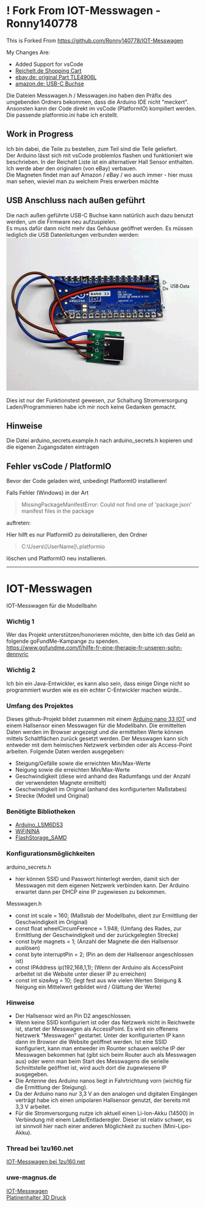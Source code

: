 # ! Fork From IOT-Messwagen - Ronny140778
This is Forked From https://github.com/Ronny140778/IOT-Messwagen

My Changes Are:
* Added Support for vsCode
* [Reichelt.de Shopping Cart](https://www.reichelt.de/my/2216340)
* [ebay.de: original Part TLE4906L](https://www.ebay.de/itm/310969092221)
* [amazon.de: USB-C Buchse](https://www.amazon.de/dp/B0C58PN7LC)

Die Dateien Messwagen.h / Messwagen.ino haben den Präfix des umgebenden Ordners bekommen, dass die Arduino IDE nicht "meckert".  
Ansonsten kann der Code direkt im vsCode (PlatformIO) kompiliert werden. Die passende platformio.ini habe ich erstellt.  

## Work in Progress
Ich bin dabei, die Teile zu bestellen, zum Teil sind die Teile geliefert.  
Der Arduino lässt sich mit vsCode problemlos flashen und funktioniert wie beschrieben.
In der Reichelt Liste ist ein alternativer Hall Sensor enthalten. Ich werde aber den originalen (von eBay) verbauen.  
Die Magneten findet man auf Amazon / eBay / wo auch immer - hier muss man sehen, wieviel man zu welchem Preis erwerben möchte  

## USB Anschluss nach außen geführt
Die nach außen geführte USB-C Buchse kann natürlich auch dazu benutzt werden, um die Firmware neu aufzuspielen.  
Es muss dafür dann nicht mehr das Gehäuse geöffnet werden.
Es müssen lediglich die USB Datenleitungen verbunden werden:
<img src="/images/IMG_20250114_143113.png" height="400px" title="USB Anschluß">  

Dies ist nur der Funktionstest gewesen, zur Schaltung Stromversorgung Laden/Programmieren habe ich mir noch keine Gedanken gemacht.

## Hinweise
Die Datei arduino_secrets.example.h nach arduino_secrets.h kopieren und die eigenen Zugangsdaten eintragen

## Fehler vsCode / PlatformIO
Bevor der Code geladen wird, unbedingt PlatformIO installieren!  

Falls Fehler (Windows) in der Art  
> MissingPackageManifestError: Could not find one of 'package.json' manifest files in the package  

auftreten:  

Hier hilft es nur PlatformIO zu deinstallieren, den Ordner  
> C:\Users\\[UserName]\\.platformio  

löschen und PlatformIO neu installieren.

 
<hr> 

# IOT-Messwagen
IOT-Messwagen für die Modellbahn

### Wichtig 1
Wer das Projekt unterstützen/honorieren möchte, den bitte ich das Geld an folgende goFundMe-Kampange zu spenden.  
<a href="https://www.gofundme.com/f/hilfe-fr-eine-therapie-fr-unseren-sohn-dennyric" title="Spende bei goFundMe">https://www.gofundme.com/f/hilfe-fr-eine-therapie-fr-unseren-sohn-dennyric</a>

### Wichtig 2
Ich bin ein Java-Entwickler, es kann also sein, dass einige Dinge nicht so programmiert wurden wie es ein echter C-Entwickler machen würde..

### Umfang des Projektes
Dieses github-Projekt bildet zusammen mit einem [Arduino nano 33 IOT](https://docs.arduino.cc/hardware/nano-33-iot) und einem Hallsensor einen Messwagen für die Modellbahn. Die ermittelten Daten werden im Browser angezeigt und die ermittelten Werte können mittels Schaltflächen zurück gesetzt werden. Der Messwagen kann sich entweder mit dem heimischen Netzwerk verbinden oder als Access-Point arbeiten.
Folgende Daten werden ausgegeben:
- Steigung/Gefälle sowie die erreichten Min/Max-Werte
- Neigung sowie die erreichten Min/Max-Werte
- Geschwindigkeit (diese wird anhand des Radumfangs und der Anzahl der verwendeten Magnete ermittelt)
- Geschwindigkeit im Original (anhand des konfigurierten Maßstabes) 
- Strecke (Modell und Original)

### Benötigte Bibliotheken
- [Arduino_LSM6DS3](https://github.com/arduino-libraries/Arduino_LSM6DS3)
- [WiFiNINA](https://github.com/arduino-libraries/WiFiNINA)
- [FlashStorage_SAMD](https://github.com/khoih-prog/FlashStorage_SAMD)

### Konfigurationsmöglichkeiten
arduino_secrets.h
- hier können SSID und Passwort hinterlegt werden, damit sich der Messwagen mit dem eigenen Netzwerk verbinden kann. Der Arduino erwartet dann per DHCP eine IP zugewiesen zu bekommen.

Messwagen.h
- const int scale = 160; (Maßstab der Modellbahn, dient zur Ermittlung der Geschwindigkeit im Original)
- const float wheelCircumFerence = 1.948; (Umfang des Rades, zur Ermittlung der Geschwindigkeit und der zurückgelegten Strecke)
- const byte magnets = 1; (Anzahl der Magnete die den Hallsensor auslösen) 
- const byte interruptPin = 2; (Pin an dem der Hallsensor angeschlossen ist)
- const IPAddress ip(192,168,1,1); (Wenn der Arduino als AccessPoint arbeitet ist die Website unter dieser IP zu erreichen)
- const int sizeAvg = 10; (legt fest aus wie vielen Werten Steigung & Neigung ein Mittelwert gebildet wird / Glättung der Werte)

### Hinweise
- Der Hallsensor wird an Pin D2 angeschlossen.
- Wenn keine SSID konfiguriert ist oder das Netzwerk nicht in Reichweite ist, startet der Messwagen als AccessPoint. Es wird ein offenens Netzwerk "Messwagen" gestartet. Unter der konfigurierten IP kann dann im Browser die Website geöffnet werden. Ist eine SSID konfiguriert, kann man entweder im Rounter schauen welche IP der Messwagen bekommen hat (gibt sich beim Router auch als Messwagen aus) oder wenn man beim Start des Messwagens die serielle Schnittstelle geöffnet ist, wird auch dort die zugewiesene IP ausgegeben.
- Die Antenne des Arduino nanos liegt in Fahrtrichtung vorn (wichtig für die Ermittlung der Steigung).
- Da der Arduino nano nur 3,3 V an den analogen und digitalen Eingängen verträgt habe ich einen unipolaren Hallsensor genutzt, der bereits mit 3,3 V arbeitet. 
- Für die Stromversorgung nutze ich aktuell einen Li-Ion-Akku (14500) in Verbindung mit einem Lade/Entladeregler. Dieser ist relativ schwer, es ist sinnvoll hier nach einer anderen Möglichkeit zu suchen (Mini-Lipo-Akku). 

### Thread bei 1zu160.net
[IOT-Messwagen bei 1zu160.net](https://www.1zu160.net/scripte/forum/forum_show.php?id=1344346)

### uwe-magnus.de
[IOT-Messwagen](http://uwe-magnus.de/umbauten/messwagen/messwagen.html)  
[Platinenhalter 3D Druck](http://uwe-magnus.de/umbauten/messwagen/Platinenhalter.zip)